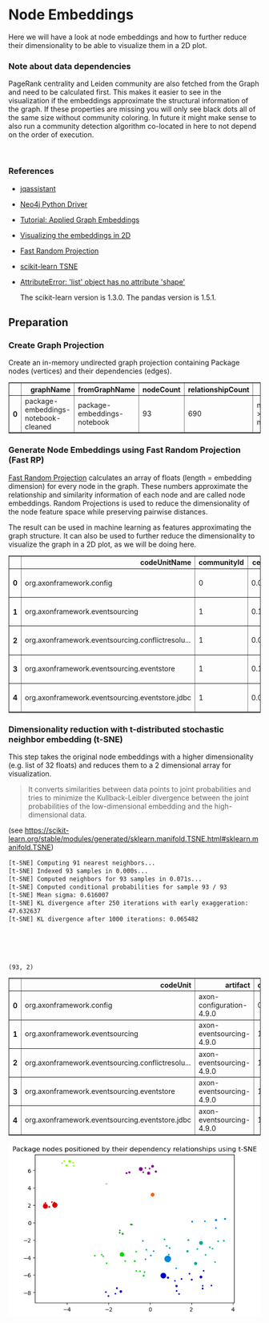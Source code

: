 # Node Embeddings

Here we will have a look at node embeddings and how to further reduce their dimensionality to be able to visualize them in a 2D plot. 

### Note about data dependencies

PageRank centrality and Leiden community are also fetched from the Graph and need to be calculated first.
This makes it easier to see in the visualization if the embeddings approximate the structural information of the graph.
If these properties are missing you will only see black dots all of the same size without community coloring.
In future it might make sense to also run a community detection algorithm co-located in here to not depend on the order of execution.

<br>  

### References
- [jqassistant](https://jqassistant.org)
- [Neo4j Python Driver](https://neo4j.com/docs/api/python-driver/current)
- [Tutorial: Applied Graph Embeddings](https://neo4j.com/developer/graph-data-science/applied-graph-embeddings)
- [Visualizing the embeddings in 2D](https://github.com/openai/openai-cookbook/blob/main/examples/Visualizing_embeddings_in_2D.ipynb)
- [Fast Random Projection](https://neo4j.com/docs/graph-data-science/current/machine-learning/node-embeddings/fastrp)
- [scikit-learn TSNE](https://scikit-learn.org/stable/modules/generated/sklearn.manifold.TSNE.html#sklearn.manifold.TSNE)
- [AttributeError: 'list' object has no attribute 'shape'](https://bobbyhadz.com/blog/python-attributeerror-list-object-has-no-attribute-shape)

    The scikit-learn version is 1.3.0.
    The pandas version is 1.5.1.






## Preparation

### Create Graph Projection

Create an in-memory undirected graph projection containing Package nodes (vertices) and their dependencies (edges).




<div>
<table border="1" class="dataframe">
  <thead>
    <tr style="text-align: right;">
      <th></th>
      <th>graphName</th>
      <th>fromGraphName</th>
      <th>nodeCount</th>
      <th>relationshipCount</th>
      <th>nodeFilter</th>
    </tr>
  </thead>
  <tbody>
    <tr>
      <th>0</th>
      <td>package-embeddings-notebook-cleaned</td>
      <td>package-embeddings-notebook</td>
      <td>93</td>
      <td>690</td>
      <td>n.outgoingDependencies &gt; 0 OR n.incomingDepend...</td>
    </tr>
  </tbody>
</table>
</div>



### Generate Node Embeddings using Fast Random Projection (Fast RP)

[Fast Random Projection](https://neo4j.com/docs/graph-data-science/current/machine-learning/node-embeddings/fastrp) calculates an array of floats (length = embedding dimension) for every node in the graph. These numbers approximate the relationship and similarity information of each node and are called node embeddings. Random Projections is used to reduce the dimensionality of the node feature space while preserving pairwise distances.

The result can be used in machine learning as features approximating the graph structure. It can also be used to further reduce the dimensionality to visualize the graph in a 2D plot, as we will be doing here.




<div>
<table border="1" class="dataframe">
  <thead>
    <tr style="text-align: right;">
      <th></th>
      <th>codeUnitName</th>
      <th>communityId</th>
      <th>centrality</th>
      <th>artifactName</th>
      <th>embedding</th>
    </tr>
  </thead>
  <tbody>
    <tr>
      <th>0</th>
      <td>org.axonframework.config</td>
      <td>0</td>
      <td>0.016234</td>
      <td>axon-configuration-4.9.0</td>
      <td>[0.0, 0.0, 0.0, 0.0, 0.0, 0.0, 0.0, 0.0, 0.0, ...</td>
    </tr>
    <tr>
      <th>1</th>
      <td>org.axonframework.eventsourcing</td>
      <td>1</td>
      <td>0.107658</td>
      <td>axon-eventsourcing-4.9.0</td>
      <td>[-0.3480038344860077, 0.0767437219619751, 0.32...</td>
    </tr>
    <tr>
      <th>2</th>
      <td>org.axonframework.eventsourcing.conflictresolu...</td>
      <td>1</td>
      <td>0.044085</td>
      <td>axon-eventsourcing-4.9.0</td>
      <td>[-0.3765128552913666, 0.07928123325109482, 0.3...</td>
    </tr>
    <tr>
      <th>3</th>
      <td>org.axonframework.eventsourcing.eventstore</td>
      <td>1</td>
      <td>0.179264</td>
      <td>axon-eventsourcing-4.9.0</td>
      <td>[-0.3930038809776306, 0.06933631747961044, 0.2...</td>
    </tr>
    <tr>
      <th>4</th>
      <td>org.axonframework.eventsourcing.eventstore.jdbc</td>
      <td>1</td>
      <td>0.041254</td>
      <td>axon-eventsourcing-4.9.0</td>
      <td>[-0.31992679834365845, 0.027896778658032417, 0...</td>
    </tr>
  </tbody>
</table>
</div>



### Dimensionality reduction with t-distributed stochastic neighbor embedding (t-SNE)

This step takes the original node embeddings with a higher dimensionality (e.g. list of 32 floats) and
reduces them to a 2 dimensional array for visualization. 

> It converts similarities between data points to joint probabilities and tries to minimize the Kullback-Leibler divergence between the joint probabilities of the low-dimensional embedding and the high-dimensional data.

(see https://scikit-learn.org/stable/modules/generated/sklearn.manifold.TSNE.html#sklearn.manifold.TSNE)

    [t-SNE] Computing 91 nearest neighbors...
    [t-SNE] Indexed 93 samples in 0.000s...
    [t-SNE] Computed neighbors for 93 samples in 0.071s...
    [t-SNE] Computed conditional probabilities for sample 93 / 93
    [t-SNE] Mean sigma: 0.616007
    [t-SNE] KL divergence after 250 iterations with early exaggeration: 47.632637
    [t-SNE] KL divergence after 1000 iterations: 0.065482





    (93, 2)






<div>
<table border="1" class="dataframe">
  <thead>
    <tr style="text-align: right;">
      <th></th>
      <th>codeUnit</th>
      <th>artifact</th>
      <th>communityId</th>
      <th>centrality</th>
      <th>x</th>
      <th>y</th>
    </tr>
  </thead>
  <tbody>
    <tr>
      <th>0</th>
      <td>org.axonframework.config</td>
      <td>axon-configuration-4.9.0</td>
      <td>0</td>
      <td>0.016234</td>
      <td>-2.094933</td>
      <td>4.453591</td>
    </tr>
    <tr>
      <th>1</th>
      <td>org.axonframework.eventsourcing</td>
      <td>axon-eventsourcing-4.9.0</td>
      <td>1</td>
      <td>0.107658</td>
      <td>-0.067668</td>
      <td>5.672524</td>
    </tr>
    <tr>
      <th>2</th>
      <td>org.axonframework.eventsourcing.conflictresolu...</td>
      <td>axon-eventsourcing-4.9.0</td>
      <td>1</td>
      <td>0.044085</td>
      <td>0.281932</td>
      <td>5.854850</td>
    </tr>
    <tr>
      <th>3</th>
      <td>org.axonframework.eventsourcing.eventstore</td>
      <td>axon-eventsourcing-4.9.0</td>
      <td>1</td>
      <td>0.179264</td>
      <td>-0.445568</td>
      <td>6.150910</td>
    </tr>
    <tr>
      <th>4</th>
      <td>org.axonframework.eventsourcing.eventstore.jdbc</td>
      <td>axon-eventsourcing-4.9.0</td>
      <td>1</td>
      <td>0.041254</td>
      <td>-0.995648</td>
      <td>5.772814</td>
    </tr>
  </tbody>
</table>
</div>




    
![png](NodeEmbeddings_files/NodeEmbeddings_18_0.png)
    

